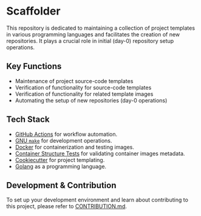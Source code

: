 # Scaffolder

This repository is dedicated to maintaining a collection of project templates in various programming languages and facilitates the creation of new repositories. It plays a crucial role in initial (day-0) repository setup operations.


## Key Functions
- Maintenance of project source-code templates
- Verification of functionality for source-code templates
- Verification of functionality for related template images
- Automating the setup of new repositories (day-0 operations)

## Tech Stack
- [GitHub Actions](https://github.com/features/actions) for workflow automation.
- [GNU `make`](https://www.gnu.org/software/make/manual/make.html) for development operations.
- [Docker](https://www.docker.com/) for containerization and testing images.
- [Container Structure Tests](https://github.com/GoogleContainerTools/container-structure-test) for validating container images metadata.
- [Cookiecutter](https://github.com/cookiecutter/cookiecutter) for project templating.
- [Golang](https://go.dev/) as a programming language.

## Development & Contribution
To set up your development environment and learn about contributing to this project, please refer to [CONTRIBUTION.md](./.github/CONTRIBUTION.md).


